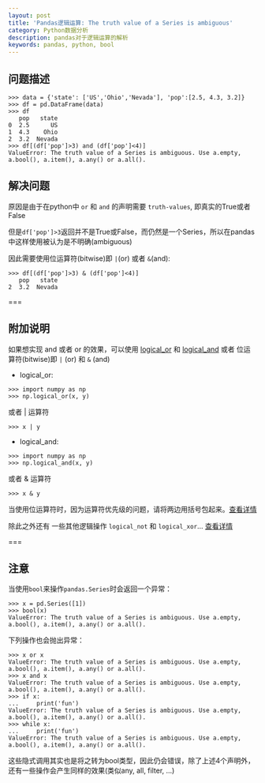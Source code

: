 ```yaml
---
layout: post
title: 'Pandas逻辑运算: The truth value of a Series is ambiguous'
category: Python数据分析
description: pandas对于逻辑运算的解析
keywords: pandas, python, bool
---
```


## 问题描述

```
>>> data = {'state': ['US','Ohio','Nevada'], 'pop':[2.5, 4.3, 3.2]}
>>> df = pd.DataFrame(data)
>>> df
   pop   state
0  2.5      US
1  4.3    Ohio
2  3.2  Nevada
>>> df[(df['pop']>3) and (df['pop']<4)]
ValueError: The truth value of a Series is ambiguous. Use a.empty, a.bool(), a.item(), a.any() or a.all().
```

## 解决问题

原因是由于在python中 `or` 和 `and` 的声明需要 `truth-values`, 即真实的True或者False

但是`df['pop']>3`返回并不是True或False，而仍然是一个Series，所以在pandas中这样使用被认为是不明确(ambiguous)


因此需要使用位运算符(bitwise)即 `|`(or) 或者 `&`(and):

```
>>> df[(df['pop']>3) & (df['pop']<4)]
   pop   state
2  3.2  Nevada
```

===

## 附加说明

如果想实现 and 或者 or 的效果，可以使用 [logical_or][logical_or] 和 [logical_and][logical_and] 或者 位运算符(bitwise)即  `|` (or) 和 `&` (and)

- logical_or:

```
>>> import numpy as np
>>> np.logical_or(x, y)
```

或者 | 运算符

```
>>> x | y
```

- logical_and:

```
>>> import numpy as np
>>> np.logical_and(x, y)
```

或者 & 运算符

```
>>> x & y
```

当使用位运算符时，因为运算符优先级的问题，请将两边用括号包起来。[查看详情](https://docs.python.org/3/reference/expressions.html#operator-precedence)

除此之外还有 一些其他逻辑操作 `logical_not` 和 `logical_xor`... [查看详情](https://docs.scipy.org/doc/numpy/reference/routines.logic.html)

===

## 注意

当使用`bool`来操作`pandas.Series`时会返回一个异常：

```
>>> x = pd.Series([1])
>>> bool(x)
ValueError: The truth value of a Series is ambiguous. Use a.empty, a.bool(), a.item(), a.any() or a.all().
```

下列操作也会抛出异常：

```
>>> x or x
ValueError: The truth value of a Series is ambiguous. Use a.empty, a.bool(), a.item(), a.any() or a.all().
>>> x and x
ValueError: The truth value of a Series is ambiguous. Use a.empty, a.bool(), a.item(), a.any() or a.all().
>>> if x:
...     print('fun')
ValueError: The truth value of a Series is ambiguous. Use a.empty, a.bool(), a.item(), a.any() or a.all().
>>> while x:
...     print('fun')
ValueError: The truth value of a Series is ambiguous. Use a.empty, a.bool(), a.item(), a.any() or a.all().
```

这些隐式调用其实也是将之转为bool类型，因此仍会错误，除了上述4个声明外，还有一些操作会产生同样的效果(类似any, all, filter, ...)


[logical_or]: https://docs.scipy.org/doc/numpy/reference/generated/numpy.logical_or.html
[logical_and]: https://docs.scipy.org/doc/numpy/reference/generated/numpy.logical_and.html

